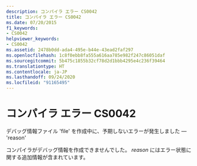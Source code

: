 ```yaml
---
description: コンパイラ エラー CS0042
title: コンパイラ エラー CS0042
ms.date: 07/20/2015
f1_keywords:
- CS0042
helpviewer_keywords:
- CS0042
ms.assetid: 2478b0dd-ada4-495e-b44e-43ead2faf297
ms.openlocfilehash: 1c8f0ebb8fa555a616aa785e982f247c86051daf
ms.sourcegitcommit: 5b475c1855b32cf78d2d1bbb4295e4c236f39464
ms.translationtype: HT
ms.contentlocale: ja-JP
ms.lasthandoff: 09/24/2020
ms.locfileid: "91165495"
---
```

# <a name="compiler-error-cs0042"></a>コンパイラ エラー CS0042

デバッグ情報ファイル 'file' を作成中に、予期しないエラーが発生しました — 'reason'  
  
 コンパイラがデバッグ情報を作成できませんでした。 *reason* にはエラー状態に関する追加情報が含まれています。
